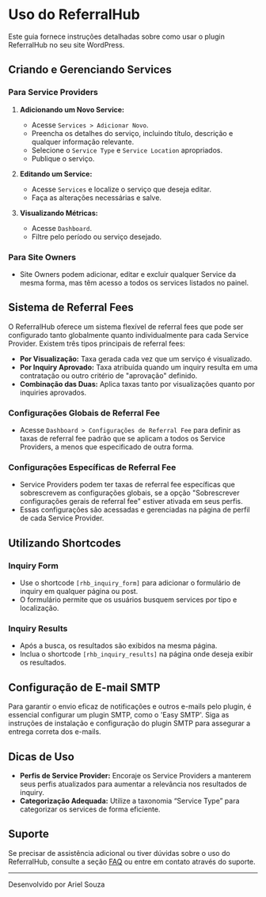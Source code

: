 # Uso do ReferralHub

Este guia fornece instruções detalhadas sobre como usar o plugin ReferralHub no seu site WordPress.

## Criando e Gerenciando Services

### Para Service Providers

1. **Adicionando um Novo Service:**
   - Acesse `Services > Adicionar Novo`.
   - Preencha os detalhes do serviço, incluindo título, descrição e qualquer informação relevante.
   - Selecione o `Service Type` e `Service Location` apropriados.
   - Publique o serviço.

2. **Editando um Service:**
   - Acesse `Services` e localize o serviço que deseja editar.
   - Faça as alterações necessárias e salve.

3. **Visualizando Métricas:**
   - Acesse `Dashboard`.
   - Filtre pelo período ou serviço desejado.

### Para Site Owners

- Site Owners podem adicionar, editar e excluir qualquer Service da mesma forma, mas têm acesso a todos os services listados no painel.

## Sistema de Referral Fees

O ReferralHub oferece um sistema flexível de referral fees que pode ser configurado tanto globalmente quanto individualmente para cada Service Provider. Existem três tipos principais de referral fees:

- **Por Visualização:** Taxa gerada cada vez que um serviço é visualizado.
- **Por Inquiry Aprovado:** Taxa atribuída quando um inquiry resulta em uma contratação ou outro critério de "aprovação" definido.
- **Combinação das Duas:** Aplica taxas tanto por visualizações quanto por inquiries aprovados.

### Configurações Globais de Referral Fee

- Acesse `Dashboard > Configurações de Referral Fee` para definir as taxas de referral fee padrão que se aplicam a todos os Service Providers, a menos que especificado de outra forma.

### Configurações Específicas de Referral Fee

- Service Providers podem ter taxas de referral fee específicas que sobrescrevem as configurações globais, se a opção "Sobrescrever configurações gerais de referral fee" estiver ativada em seus perfis.
- Essas configurações são acessadas e gerenciadas na página de perfil de cada Service Provider.

## Utilizando Shortcodes

### Inquiry Form

- Use o shortcode `[rhb_inquiry_form]` para adicionar o formulário de inquiry em qualquer página ou post.
- O formulário permite que os usuários busquem services por tipo e localização.

### Inquiry Results

- Após a busca, os resultados são exibidos na mesma página.
- Inclua o shortcode `[rhb_inquiry_results]` na página onde deseja exibir os resultados.

## Configuração de E-mail SMTP

Para garantir o envio eficaz de notificações e outros e-mails pelo plugin, é essencial configurar um plugin SMTP, como o 'Easy SMTP'. Siga as instruções de instalação e configuração do plugin SMTP para assegurar a entrega correta dos e-mails.

## Dicas de Uso

- **Perfis de Service Provider:** Encoraje os Service Providers a manterem seus perfis atualizados para aumentar a relevância nos resultados de inquiry.
- **Categorização Adequada:** Utilize a taxonomia “Service Type” para categorizar os services de forma eficiente.

## Suporte

Se precisar de assistência adicional ou tiver dúvidas sobre o uso do ReferralHub, consulte a seção [FAQ](faq.md) ou entre em contato através do suporte.

---

Desenvolvido por Ariel Souza
